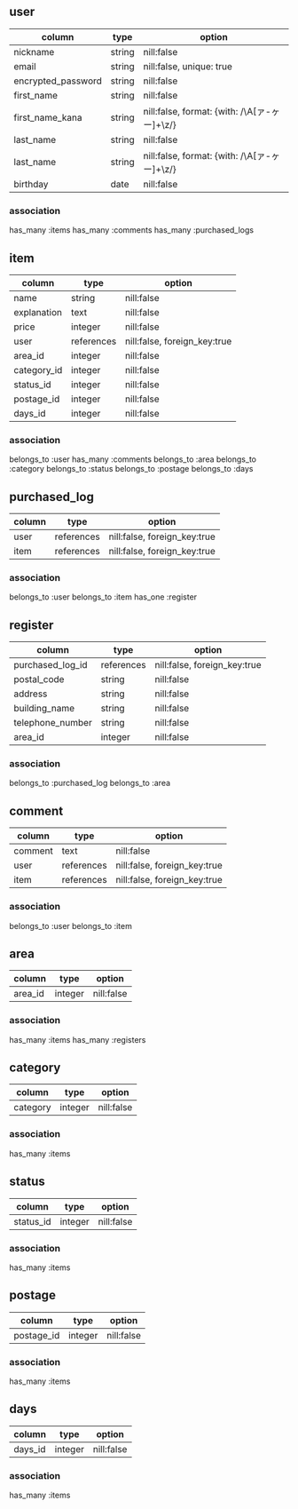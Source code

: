 ## user

| column                  | type                  | option                                     |
|-------------------------|-----------------------|--------------------------------------------|
| nickname                | string                | nill:false                                 |
| email                   | string                | nill:false, unique: true                   |
| encrypted_password      | string                | nill:false                                 |
| first_name              | string                | nill:false                                 |
| first_name_kana         | string                | nill:false, format: {with: /\A[ァ-ヶー]+\z/}|
| last_name               | string                | nill:false                                 |
| last_name               | string                | nill:false, format: {with: /\A[ァ-ヶー]+\z/}|
| birthday                | date                  | nill:false                                 |

### association
has_many :items
has_many :comments
has_many :purchased_logs

## item
| column                  | type                  | option                        |
|-------------------------|-----------------------|-------------------------------|
| name                    | string                | nill:false                    |
| explanation             | text                  | nill:false                    |
| price                   | integer               | nill:false                    |
| user                    | references            | nill:false, foreign_key:true  |
| area_id                 | integer               | nill:false                    |
| category_id             | integer               | nill:false                    |
| status_id               | integer               | nill:false                    |
| postage_id              | integer               | nill:false                    |
| days_id                 | integer               | nill:false                    |

### association
belongs_to :user
has_many :comments
belongs_to :area
belongs_to :category
belongs_to :status
belongs_to :postage
belongs_to :days

## purchased_log

| column                  | type                  | option                        |
|-------------------------|-----------------------|-------------------------------|
| user                    | references            | nill:false, foreign_key:true  |
| item                    | references            | nill:false, foreign_key:true  |

### association
belongs_to :user
belongs_to :item
has_one :register

## register

| column                  | type                  | option                        |
|-------------------------|-----------------------|-------------------------------|
| purchased_log_id        | references            | nill:false, foreign_key:true  |
| postal_code             | string                | nill:false                    |
| address                 | string                | nill:false                    |
| building_name           | string                | nill:false                    |
| telephone_number        | string                | nill:false                    |
| area_id                 | integer               | nill:false                    |

### association
belongs_to :purchased_log
belongs_to :area

## comment

| column                  | type                  | option                        |
|-------------------------|-----------------------|-------------------------------|
| comment                 | text                  | nill:false                    |
| user                    | references            | nill:false, foreign_key:true  |
| item                    | references            | nill:false, foreign_key:true  |

### association
belongs_to :user
belongs_to :item

## area
| column                  | type                  | option                        |
|-------------------------|-----------------------|-------------------------------|
| area_id                 | integer               | nill:false                    |

### association
has_many :items
has_many :registers

## category
| column                  | type                  | option                        |
|-------------------------|-----------------------|-------------------------------|
| category                | integer               | nill:false                    |

### association
has_many :items

## status
| column                  | type                  | option                        |
|-------------------------|-----------------------|-------------------------------|
| status_id               | integer               | nill:false                    |

### association
has_many :items

## postage
| column                  | type                  | option                        |
|-------------------------|-----------------------|-------------------------------|
| postage_id              | integer               | nill:false                    |

### association
has_many :items

## days
| column                  | type                  | option                        |
|-------------------------|-----------------------|-------------------------------|
| days_id                 | integer               | nill:false                    |

### association
has_many :items
